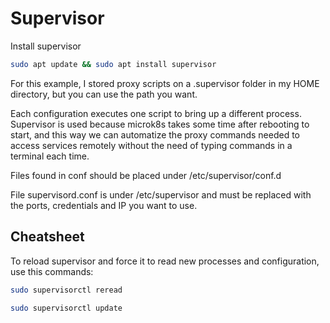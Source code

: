 # Supervisor

Install supervisor

```sh
sudo apt update && sudo apt install supervisor
```

For this example, I stored proxy scripts on a .supervisor folder in my HOME directory, but you can use the path you want.

Each configuration executes one script to bring up a different process. Supervisor is used because microk8s takes some time after rebooting to start, and this way we can automatize the proxy commands needed to access services remotely without the need of typing commands in a terminal each time.

Files found in conf should be placed under /etc/supervisor/conf.d

File supervisord.conf is under /etc/supervisor and must be replaced with the ports, credentials and IP you want to use.

## Cheatsheet

To reload supervisor and force it to read new processes and configuration, use this commands:

```sh
sudo supervisorctl reread
```

```sh
sudo supervisorctl update
```
